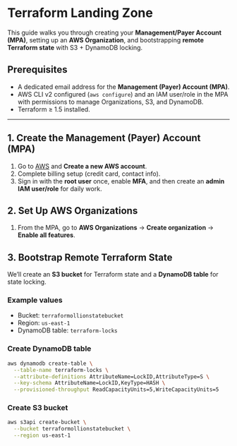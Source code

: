 # Terraform Landing Zone

This guide walks you through creating your **Management/Payer Account (MPA)**, setting up an **AWS Organization**, and bootstrapping **remote Terraform state** with S3 + DynamoDB locking.


## Prerequisites

- A dedicated email address for the **Management (Payer) Account (MPA)**.  
- AWS CLI v2 configured (`aws configure`) and an IAM user/role in the MPA with permissions to manage Organizations, S3, and DynamoDB.  
- Terraform ≥ 1.5 installed.  

---

## 1. Create the Management (Payer) Account (MPA)

1. Go to [AWS](https://aws.amazon.com/) and **Create a new AWS account**.  
2. Complete billing setup (credit card, contact info).  
3. Sign in with the **root user** once, enable **MFA**, and then create an **admin IAM user/role** for daily work.
## 2. Set Up AWS Organizations

1. From the MPA, go to **AWS Organizations** → **Create organization** → **Enable all features**.
## 3. Bootstrap Remote Terraform State

We’ll create an **S3 bucket** for Terraform state and a **DynamoDB table** for state locking.

### Example values
- Bucket: `terraformollionstatebucket`  
- Region: `us-east-1`  
- DynamoDB table: `terraform-locks`  

### Create DynamoDB table
```bash
aws dynamodb create-table \
  --table-name terraform-locks \
  --attribute-definitions AttributeName=LockID,AttributeType=S \
  --key-schema AttributeName=LockID,KeyType=HASH \
  --provisioned-throughput ReadCapacityUnits=5,WriteCapacityUnits=5
```
### Create S3 bucket
```bash
aws s3api create-bucket \
  --bucket terraformollionstatebucket \
  --region us-east-1
```

